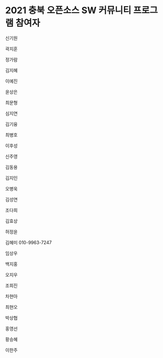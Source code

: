 # 2021 충북 오픈소스 SW 커뮤니티 프로그램 참여자

신기원

곽지훈

정가람

김지혜

이예진

윤상은

최문형

심지연

김기융

최병호

이후성

신주영

김동용

김지인

오병욱

김성연

조다희

김효상

허정윤

김혜미  010-9963-7247

임상우

백지홍

오지우

조희진

차현아

최현오

박상협

홍영선

황승혜

이한주